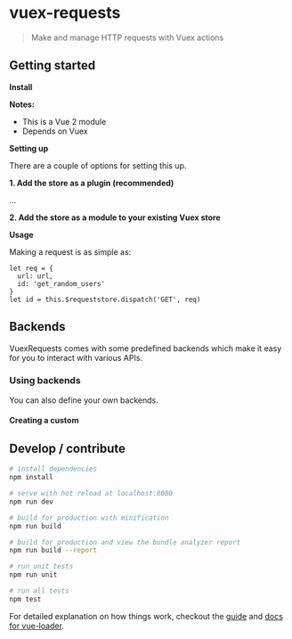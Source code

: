 # vuex-requests

> Make and manage HTTP requests with Vuex actions

## Getting started

**Install**

**Notes:**

* This is a Vue 2 module
* Depends on Vuex

**Setting up**

There are a couple of options for setting this up.

**1. Add the store as a plugin (recommended)**

...

**2. Add the store as a module to your existing Vuex store**

**Usage**

Making a request is as simple as:

```
let req = {
  url: url,
  id: 'get_random_users'
}
let id = this.$requeststore.dispatch('GET', req)
```

## Backends

VuexRequests comes with some predefined backends which make it easy for you to interact with various APIs.


### Using backends

You can also define your own backends.

#### Creating a custom

## Develop / contribute

``` bash
# install dependencies
npm install

# serve with hot reload at localhost:8080
npm run dev

# build for production with minification
npm run build

# build for production and view the bundle analyzer report
npm run build --report

# run unit tests
npm run unit

# run all tests
npm test
```

For detailed explanation on how things work, checkout the [guide](http://vuejs-templates.github.io/webpack/) and [docs for vue-loader](http://vuejs.github.io/vue-loader).
